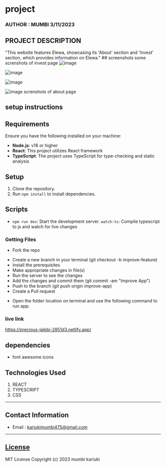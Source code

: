 

# project
### AUTHOR : MUMBI 3/11/2023
## PROJECT DESCRIPTION
"This website features Elewa, showcasing its 'About' section and 'Invest' section, which provides information on Elewa." ## screenshots
 some screnshots of invest page
![image](https://github.com/mumbi58/project-one/assets/126749794/689a82ed-b785-4388-aa5b-79f520e5de9f)

![image](https://github.com/mumbi58/project-one/assets/126749794/96bd3d50-df5a-4ca1-b5db-3f43bfd681a3)

![image](https://github.com/mumbi58/project-one/assets/126749794/867ee25f-c3c4-40bf-814e-98848e80ac5c)
 
![image](https://github.com/mumbi58/project-one/assets/126749794/a18cdac2-a9b0-4f22-be67-c11d3499891d)
screnshots of about page


## setup instructions
## Requirements

Ensure you have the following installed on your machine:

- **Node.js**: v18 or higher
- **React**: This project utilizes React framework
- **TypeScript**: The project uses TypeScript for type-checking and static analysis
## Setup

1. Clone the repository.
2. Run `npm install` to install dependencies.

## Scripts

- `npm run dev`: Start the development server.
    `watch:ts`: Compile typescript to js and watch for live changes


### Getting Files
* Fork the repo
- Create a new branch in your terminal (git checkout -b improve-feature)
- Install the prerequisites
- Make appropriate changes in file(s)
- Run the server to see the changes
- Add the changes and commit them (git commit -am "Improve App")
- Push to the branch (git push origin improve-app)
- Create a Pull request
* Open the folder location on terminal and use the following command to run app:

### live link
https://precious-jalebi-2851d3.netlify.app/
## dependencies
- font awesome icons
## Technologies Used
1. REACT
2. TYPESCRIPT
3. CSS

*****
## Contact Information
* Email : kariukimumbi475@gmail.com
*****
## [License](LICENSE)
MIT License
Copyright (c) 2023 mumbi kariuki








